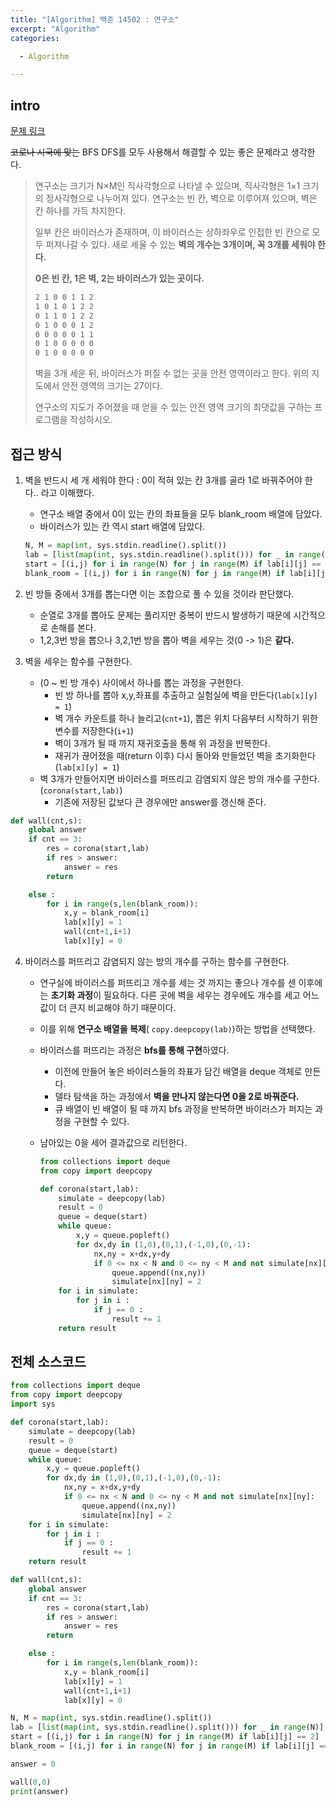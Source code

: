 ```yaml
---
title: "[Algorithm] 백준 14502 : 연구소"
excerpt: "Algorithm"
categories:

  - Algorithm

---
```




## intro

[문제 링크](https://www.acmicpc.net/problem/14502)

~~코로나 시국에 맞는~~ BFS DFS를 모두 사용해서 해결할 수 있는 좋은 문제라고 생각한다. 

> 연구소는 크기가 N×M인 직사각형으로 나타낼 수 있으며, 직사각형은 1×1 크기의 정사각형으로 나누어져 있다. 연구소는 빈 칸, 벽으로 이루어져 있으며, 벽은 칸 하나를 가득 차지한다. 
>
> 일부 칸은 바이러스가 존재하며, 이 바이러스는 상하좌우로 인접한 빈 칸으로 모두 퍼져나갈 수 있다. 새로 세울 수 있는 **벽의 개수는 3개이며, 꼭 3개를 세워야 한다.**
>
> **0은 빈 칸, 1은 벽, 2는 바이러스가 있는 곳이다.** 
>
> ```bash
> 2 1 0 0 1 1 2
> 1 0 1 0 1 2 2
> 0 1 1 0 1 2 2
> 0 1 0 0 0 1 2
> 0 0 0 0 0 1 1
> 0 1 0 0 0 0 0
> 0 1 0 0 0 0 0
> ```
>
> 
>
> 벽을 3개 세운 뒤, 바이러스가 퍼질 수 없는 곳을 안전 영역이라고 한다. 위의 지도에서 안전 영역의 크기는 27이다.
>
> 연구소의 지도가 주어졌을 때 얻을 수 있는 안전 영역 크기의 최댓값을 구하는 프로그램을 작성하시오.



## 접근 방식

1. 벽을 반드시 세 개 세워야 한다 : 0이 적혀 있는 칸 3개를 골라 1로 바꿔주어야 한다.. 라고 이해했다. 

   - 연구소 배열 중에서 0이 있는 칸의 좌표들을 모두 blank_room 배열에 담았다. 
   - 바이러스가 있는 칸 역시 start 배열에 담았다.

   ```python
   N, M = map(int, sys.stdin.readline().split())
   lab = [list(map(int, sys.stdin.readline().split())) for _ in range(N)]
   start = [(i,j) for i in range(N) for j in range(M) if lab[i][j] == 2]
   blank_room = [(i,j) for i in range(N) for j in range(M) if lab[i][j] == 0]
   ```

2. 빈 방들 중에서 3개를 뽑는다면 이는 조합으로 풀 수 있을 것이라 판단했다. 
   - 순열로 3개를 뽑아도 문제는 풀리지만 중복이 반드시 발생하기 때문에 시간적으로 손해를 본다. 
   - 1,2,3번 방을 뽑으나 3,2,1번 방을 뽑아 벽을 세우는 것(0 -> 1)은 **같다.**

3. 벽을 세우는 함수를 구현한다. 
   - (0 ~ 빈 방 개수) 사이에서 하나를 뽑는 과정을 구현한다. 
     - 빈 방 하나를 뽑아 x,y,좌표를 추출하고 실험실에 벽을 만든다(`lab[x][y] = 1`)
     - 벽 개수 카운트를 하나 늘리고(`cnt+1`), 뽑은 위치 다음부터 시작하기 위한 변수를 저장한다(`i+1`)
     - 벽이 3개가 될 때 까지 재귀호출을 통해 위 과정을 반복한다.
     - 재귀가 끊어졌을 때(return 이후) 다시 돌아와 만들었던 벽을 초기화한다(`lab[x][y] = 1`)   
   - 벽 3개가 만들어지면 바이러스를 퍼뜨리고 감염되지 않은 방의 개수를 구한다.(`corona(start,lab)`)
     - 기존에 저장된 값보다 큰 경우에만 answer를 갱신해 준다. 

```python
def wall(cnt,s):
    global answer
    if cnt == 3: 
        res = corona(start,lab)
        if res > answer: 
            answer = res
        return

    else :
        for i in range(s,len(blank_room)):
            x,y = blank_room[i]
            lab[x][y] = 1
            wall(cnt+1,i+1)
            lab[x][y] = 0
```

4. 바이러스를 퍼뜨리고 감염되지 않는 방의 개수를 구하는 함수를 구현한다. 

   - 연구실에 바이러스를 퍼뜨리고 개수를 세는 것 까지는 좋으나 개수를 센 이후에는 **초기화 과정**이 필요하다. 다른 곳에 벽을 세우는 경우에도 개수를 세고 어느 값이 더 큰지 비교해야 하기 때문이다. 

   - 이를 위해 **연구소 배열을 복제**( `copy.deepcopy(lab)`)하는 방법을 선택했다.

   - 바이러스를 퍼뜨리는 과정은 **bfs를 통해 구현**하였다. 

     - 이전에 만들어 놓은 바이러스들의 좌표가 담긴 배열을 deque 객체로 만든다.
     - 델타 탐색을 하는 과정에서 **벽을 만나지 않는다면 0을 2로 바꿔준다.**
     - 큐 배열이 빈 배열이 될 때 까지 bfs 과정을 반복하면 바이러스가 퍼지는 과정을 구현할 수 있다.

   - 남아있는 0을 세어 결과값으로 리턴한다.

     ```python
     from collections import deque
     from copy import deepcopy
     
     def corona(start,lab):
         simulate = deepcopy(lab)
         result = 0
         queue = deque(start)
         while queue:
             x,y = queue.popleft()
             for dx,dy in (1,0),(0,1),(-1,0),(0,-1):
                 nx,ny = x+dx,y+dy
                 if 0 <= nx < N and 0 <= ny < M and not simulate[nx][ny]:
                     queue.append((nx,ny))
                     simulate[nx][ny] = 2
         for i in simulate:
             for j in i : 
                 if j == 0 : 
                     result += 1
         return result
     ```

     

     

## 전체 소스코드



```python
from collections import deque
from copy import deepcopy
import sys

def corona(start,lab):
    simulate = deepcopy(lab)
    result = 0
    queue = deque(start)
    while queue:
        x,y = queue.popleft()
        for dx,dy in (1,0),(0,1),(-1,0),(0,-1):
            nx,ny = x+dx,y+dy
            if 0 <= nx < N and 0 <= ny < M and not simulate[nx][ny]:
                queue.append((nx,ny))
                simulate[nx][ny] = 2
    for i in simulate:
        for j in i : 
            if j == 0 : 
                result += 1
    return result

def wall(cnt,s):
    global answer
    if cnt == 3: 
        res = corona(start,lab)
        if res > answer: 
            answer = res
        return

    else :
        for i in range(s,len(blank_room)):
            x,y = blank_room[i]
            lab[x][y] = 1
            wall(cnt+1,i+1)
            lab[x][y] = 0

N, M = map(int, sys.stdin.readline().split())
lab = [list(map(int, sys.stdin.readline().split())) for _ in range(N)]
start = [(i,j) for i in range(N) for j in range(M) if lab[i][j] == 2]
blank_room = [(i,j) for i in range(N) for j in range(M) if lab[i][j] == 0]

answer = 0

wall(0,0)
print(answer)
```

